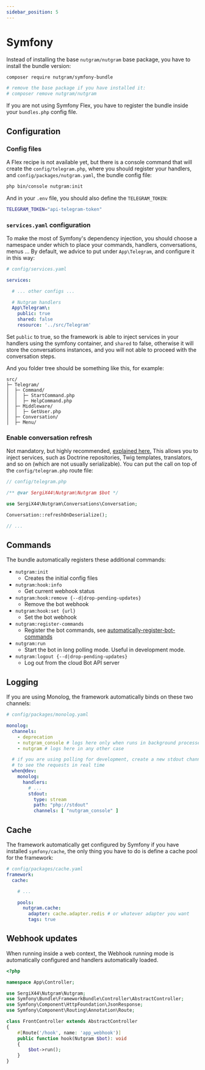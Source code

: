 ```yaml
---
sidebar_position: 5
---
```


# Symfony

Instead of installing the base `nutgram/nutgram` base package, you have to install the bundle version:

```bash
composer require nutgram/symfony-bundle

# remove the base package if you have installed it:
# composer remove nutgram/nutgram
```

If you are not using Symfony Flex, you have to register the bundle inside your `bundles.php` config file.

## Configuration

### Config files

A Flex recipe is not available yet, but there is a console command that will create the `config/telegram.php`, where you
should register your handlers, and `config/packages/nutgram.yaml`, the bundle config file:

```bash
php bin/console nutgram:init
```

And in your `.env` file, you should also define the `TELEGRAM_TOKEN`:

```bash
TELEGRAM_TOKEN="api-telegram-token"
```

### `services.yaml` configuration

To make the most of Symfony's dependency injection, you should choose a namespace under which to place your commands,
handlers, conversations, menus ...
By default, we advice to put under `App\Telegram`, and configure it in this way:

```yaml
# config/services.yaml

services:

  # ... other configs ...

  # Nutgram handlers
  App\Telegram\:
    public: true
    shared: false
    resource: '../src/Telegram'
```

Set `public` to true, so the framework is able to inject services in your handlers using the symfony container, and
`shared` to false, otherwise it will store the conversations instances, and you will not able to proceed with the
conversation steps.

And you folder tree should be something like this, for example:

```text
src/
├─ Telegram/
│  ├─ Command/
│  │  ├─ StartCommand.php
│  │  ├─ HelpCommand.php
│  ├─ Middleware/
│  │  ├─ GetUser.php
│  ├─ Conversation/
│  ├─ Menu/
```

### Enable conversation refresh

Not mandatory, but highly recommended, [explained here.](usage/conversations.md#refreshing-deserialized-conversations)
This allows you to inject services, such as Doctrine repositories, Twig templates, translators, and so on (which are
not usually serializable).
You can put the call on top of the `config/telegram.php` route file:

```php
// config/telegram.php

/** @var SergiX44\Nutgram\Nutgram $bot */

use SergiX44\Nutgram\Conversations\Conversation;

Conversation::refreshOnDeserialize();

// ...
```

## Commands

The bundle automatically registers these additional commands:

- `nutgram:init`
    - Creates the initial config files
- `nutgram:hook:info`
    - Get current webhook status
- `nutgram:hook:remove {--d|drop-pending-updates}`
    - Remove the bot webhook
- `nutgram:hook:set {url}`
    - Set the bot webhook
- `nutgram:register-commands`
    - Register the bot commands,
      see [automatically-register-bot-commands](../usage/handlers#automatically-register-bot-commands)
- `nutgram:run`
    - Start the bot in long polling mode. Useful in development mode.
- `nutgram:logout {--d|drop-pending-updates}`
    - Log out from the cloud Bot API server

## Logging

If you are using Monolog, the framework automatically binds on these two channels:

```yaml
# config/packages/monolog.yaml

monolog:
  channels:
    - deprecation
    - nutgram_console # logs here only when runs in background processes (console)
    - nutgram # logs here in any other case

  # if you are using polling for development, create a new stdout channel for the console
  # to see the requests in real time
  when@dev:
    monolog:
      handlers:
        # ...
        stdout:
          type: stream
          path: "php://stdout"
          channels: [ "nutgram_console" ]
 ```

## Cache

The framework automatically get configured by Symfony if you have installed `symfony/cache`, the only thing you have to
do is define a cache pool for the framework:

```yaml
# config/packages/cache.yaml
framework:
  cache:

    # ...

    pools:
      nutgram.cache:
        adapter: cache.adapter.redis # or whatever adapter you want
        tags: true

```

## Webhook updates

When running inside a web context, the Webhook running mode is automatically configured and handlers automatically
loaded.

```php
<?php

namespace App\Controller;

use SergiX44\Nutgram\Nutgram;
use Symfony\Bundle\FrameworkBundle\Controller\AbstractController;
use Symfony\Component\HttpFoundation\JsonResponse;
use Symfony\Component\Routing\Annotation\Route;

class FrontController extends AbstractController
{
    #[Route('/hook', name: 'app_webhook')]
    public function hook(Nutgram $bot): void
    {
        $bot->run();
    }
}
```
